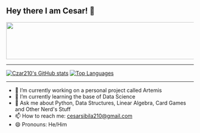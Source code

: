 ## Hey there I am Cesar! 👋


<img src = "https://github.com/Czar210/Czar210/assets/66441784/99a56b09-81c2-4b4d-aafd-ec2eaae51544" width="1100" height="100">


---

[![Czar210's GitHub stats](https://github-readme-stats.vercel.app/api?username=Czar210&show_icons=true&theme=default&width=500&height=800)](https://github.com/Czar210/github-readme-stats)
[![Top Languages](https://github-readme-stats.vercel.app/api/top-langs/?username=Czar210)](https://github.com/Czar210/github-readme-stats)

---


- 🔭 I’m currently working on a personal project called Artemis
- 🌱 I’m currently learning the base of Data Science
- 💬 Ask me about Python, Data Structures, Linear Algebra, Card Games and Other Nerd's Stuff
- 📫 How to reach me: cesarsibila210@gmail.com
- 😄 Pronouns: He/Him
